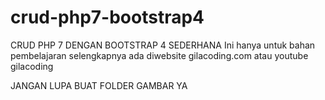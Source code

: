 # crud-php7-bootstrap4


CRUD PHP 7 DENGAN BOOTSTRAP 4 SEDERHANA
Ini hanya untuk bahan pembelajaran
selengkapnya ada diwebsite gilacoding.com atau youtube gilacoding

JANGAN LUPA BUAT FOLDER GAMBAR YA
